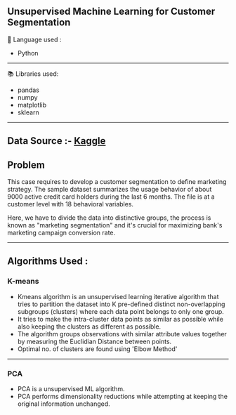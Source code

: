 ## Unsupervised Machine Learning for Customer Segmentation

🔧 Language used :
- Python
---
📚 Libraries used:
- pandas
- numpy
- matplotlib
- sklearn
---

Data Source :- [Kaggle](https://www.kaggle.com/arjunbhasin2013/ccdata)
---

## Problem

This case requires to develop a customer segmentation to define marketing strategy. The sample dataset summarizes the usage behavior of about 9000 active credit card holders during the last 6 months. The file is at a customer level with 18 behavioral variables.

Here, we have to divide the data into distinctive groups, the process is known as "marketing segmentation" and it's crucial for maximizing bank's marketing campaign conversion rate.

---
## Algorithms Used : 

### K-means

- Kmeans algorithm is an unsupervised learning iterative algorithm that tries to partition the dataset into K pre-defined distinct non-overlapping subgroups (clusters) where each data point belongs to only one group. 
- It tries to make the intra-cluster data points as similar as possible while also keeping the clusters as different as possible. 
- The algorithm groups observations with similar attribute values together by measuring the Euclidian Distance between points.
- Optimal no. of clusters are found using 'Elbow Method'
---
### PCA

- PCA is a unsupervised ML algorithm.
- PCA performs dimensionality reductions while attempting at keeping the original information unchanged.

